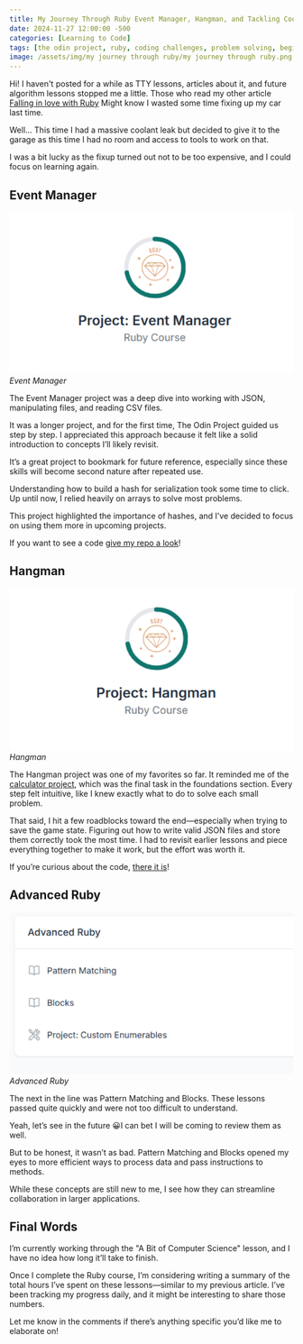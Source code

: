 ```yaml
---
title: My Journey Through Ruby Event Manager, Hangman, and Tackling Coolant Leaks
date: 2024-11-27 12:00:00 -500
categories: [Learning to Code]
tags: [the odin project, ruby, coding challenges, problem solving, beginner programmer, coding motivation]     # TAG names should always be lowercase
image: /assets/img/my journey through ruby/my journey through ruby.png
---
```


Hi! I haven't posted for a while as TTY lessons, articles about it, and future algorithm lessons stopped me a little. Those who read my other article [Falling in love with Ruby](https://codebyblazej.com/posts/falling-in-love-with-ruby/) Might know I wasted some time fixing up my car last time. 

Well... This time I had a massive coolant leak but decided to give it to the garage as this time I had no room and access to tools to work on that. 

I was a bit lucky as the fixup turned out not to be too expensive, and I could focus on learning again.

## Event Manager

![event-manager](/assets/img/my%20journey%20through%20ruby/event%20manager.png)_Event Manager_

The Event Manager project was a deep dive into working with JSON, manipulating files, and reading CSV files. 

It was a longer project, and for the first time, The Odin Project guided us step by step. I appreciated this approach because it felt like a solid introduction to concepts I’ll likely revisit. 

It’s a great project to bookmark for future reference, especially since these skills will become second nature after repeated use.

Understanding how to build a hash for serialization took some time to click. Up until now, I relied heavily on arrays to solve most problems. 

This project highlighted the importance of hashes, and I’ve decided to focus on using them more in upcoming projects.

If you want to see a code [give my repo a look](https://github.com/CodeByBlazej/event_manager)!

## Hangman

![hangman](/assets/img/my%20journey%20through%20ruby/hangman.png)_Hangman_

The Hangman project was one of my favorites so far. It reminded me of the [calculator project](https://codebyblazej.com/posts/the-odin-project-experience/), which was the final task in the foundations section. Every step felt intuitive, like I knew exactly what to do to solve each small problem.

That said, I hit a few roadblocks toward the end—especially when trying to save the game state. Figuring out how to write valid JSON files and store them correctly took the most time. I had to revisit earlier lessons and piece everything together to make it work, but the effort was worth it.

If you’re curious about the code, [there it is](https://github.com/CodeByBlazej/Hangman-Ruby)!

## Advanced Ruby

![advanced-ruby](/assets/img/my%20journey%20through%20ruby/advanced%20ruby.png)_Advanced Ruby_

The next in the line was Pattern Matching and Blocks. These lessons passed quite quickly and were not too difficult to understand.

Yeah, let’s see in the future 😀I can bet I will be coming to review them as well. 

But to be honest, it wasn’t as bad. Pattern Matching and Blocks opened my eyes to more efficient ways to process data and pass instructions to methods. 

While these concepts are still new to me, I see how they can streamline collaboration in larger applications.

## Final Words

I’m currently working through the "A Bit of Computer Science" lesson, and I have no idea how long it’ll take to finish. 

Once I complete the Ruby course, I’m considering writing a summary of the total hours I’ve spent on these lessons—similar to my previous article. I’ve been tracking my progress daily, and it might be interesting to share those numbers.

Let me know in the comments if there’s anything specific you’d like me to elaborate on!
